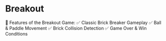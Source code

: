 # Breakout
🎯 Features of the Breakout Game:
✅ Classic Brick Breaker Gameplay
✅ Ball & Paddle Movement
✅ Brick Collision Detection
✅ Game Over & Win Conditions
